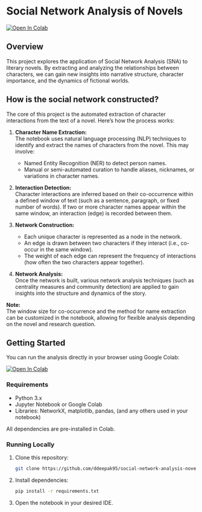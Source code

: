 # Social Network Analysis of Novels

[![Open In Colab](https://colab.research.google.com/assets/colab-badge.svg)](https://colab.research.google.com/github/ddeepak95/social-network-analysis-novels/blob/main/social-network-analysis-novels-colab.ipynb)

## Overview

This project explores the application of Social Network Analysis (SNA) to literary novels. By extracting and analyzing the relationships between characters, we can gain new insights into narrative structure, character importance, and the dynamics of fictional worlds.

## How is the social network constructed?

The core of this project is the automated extraction of character interactions from the text of a novel. Here’s how the process works:

1. **Character Name Extraction:**  
   The notebook uses natural language processing (NLP) techniques to identify and extract the names of characters from the novel. This may involve:

   - Named Entity Recognition (NER) to detect person names.
   - Manual or semi-automated curation to handle aliases, nicknames, or variations in character names.

2. **Interaction Detection:**  
   Character interactions are inferred based on their co-occurrence within a defined window of text (such as a sentence, paragraph, or fixed number of words). If two or more character names appear within the same window, an interaction (edge) is recorded between them.

3. **Network Construction:**

   - Each unique character is represented as a node in the network.
   - An edge is drawn between two characters if they interact (i.e., co-occur in the same window).
   - The weight of each edge can represent the frequency of interactions (how often the two characters appear together).

4. **Network Analysis:**  
   Once the network is built, various network analysis techniques (such as centrality measures and community detection) are applied to gain insights into the structure and dynamics of the story.

**Note:**  
The window size for co-occurrence and the method for name extraction can be customized in the notebook, allowing for flexible analysis depending on the novel and research question.

## Getting Started

You can run the analysis directly in your browser using Google Colab:

[![Open In Colab](https://colab.research.google.com/assets/colab-badge.svg)](https://colab.research.google.com/github/ddeepak95/social-network-analysis-novels/blob/main/social-network-analysis-novels-colab.ipynb)

### Requirements

- Python 3.x
- Jupyter Notebook or Google Colab
- Libraries: NetworkX, matplotlib, pandas, (and any others used in your notebook)

All dependencies are pre-installed in Colab.

### Running Locally

1. Clone this repository:
   ```bash
   git clone https://github.com/ddeepak95/social-network-analysis-novels.git
   ```
2. Install dependencies:
   ```bash
   pip install -r requirements.txt
   ```
3. Open the notebook in your desired IDE.
